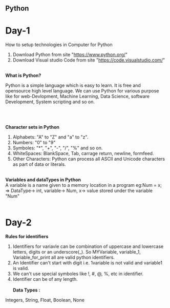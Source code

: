 ## Python 
# Day-1 
How to setup technologies in Computer for Python
1. Download Python from site "https://www.python.org/"
2. Download Visual studio Code from site "https://code.visualstudio.com/" <br> <br>

<b>What is Python?</b>
<p>Python is a simple language which is easy to learn. It is free and opensource high level language. We can use Python for various purpose like for web-Devlopment, Machine Learning, Data Science, software Development, System scripting and so on.</p> <br><br>

<b>Character sets in Python</b>
1. Alphabets: "A" to "Z" and "a" to "z".
2. Numbers: "0" to "9"
3. Symboles: "*", "+", "-", "/", "%" and so on.
4. WhiteSpaces: BlankSpace, Tab, carrage return, newline, formfeed.
5. Other Characters: Python can process all ASCII and Unicode characters as part of data or literals.<br> <br>

<b>Variables and dataTypes in Python</b><br>
A variable is a name given to a memory location in a program
eg:Num = x; <br>
=> DataType-> int, variable-> Num, x-> value stored under the variable "Num" <br><br>

# Day-2

<b>Rules for identifiers</b><br>
1. Identifiers for variavle can be combination of uppercase and lowercase letters, digits or an underscore(_). So MYVariable, variable_1, Variable_for_print all are valid python identifiers.
2. An Identifier can't start with digit i.e. 1variable is not valid and variable1 is valid.
3. We can't use special symboles like !, #, @, %, etc in identifier.
4. Identifier can be of any length.<br><br>
 <b>Data Types :</b><br>

 Integers, String, Float, Boolean, None



